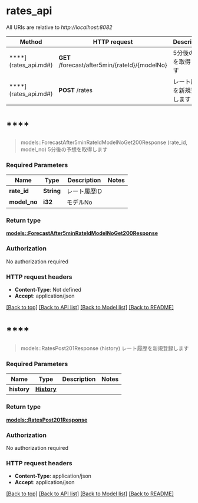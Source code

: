 # rates_api

All URIs are relative to *http://localhost:8082*

Method | HTTP request | Description
------------- | ------------- | -------------
****](rates_api.md#) | **GET** /forecast/after5min/{rateId}/{modelNo} | 5分後の予想を取得します
****](rates_api.md#) | **POST** /rates | レート履歴を新規登録します


# ****
> models::ForecastAfter5minRateIdModelNoGet200Response (rate_id, model_no)
5分後の予想を取得します

### Required Parameters

Name | Type | Description  | Notes
------------- | ------------- | ------------- | -------------
  **rate_id** | **String**| レート履歴ID | 
  **model_no** | **i32**| モデルNo | 

### Return type

[**models::ForecastAfter5minRateIdModelNoGet200Response**](_forecast_after5min__rateId___modelNo__get_200_response.md)

### Authorization

No authorization required

### HTTP request headers

 - **Content-Type**: Not defined
 - **Accept**: application/json

[[Back to top]](#) [[Back to API list]](../README.md#documentation-for-api-endpoints) [[Back to Model list]](../README.md#documentation-for-models) [[Back to README]](../README.md)

# ****
> models::RatesPost201Response (history)
レート履歴を新規登録します

### Required Parameters

Name | Type | Description  | Notes
------------- | ------------- | ------------- | -------------
  **history** | [**History**](History.md)|  | 

### Return type

[**models::RatesPost201Response**](_rates_post_201_response.md)

### Authorization

No authorization required

### HTTP request headers

 - **Content-Type**: application/json
 - **Accept**: application/json

[[Back to top]](#) [[Back to API list]](../README.md#documentation-for-api-endpoints) [[Back to Model list]](../README.md#documentation-for-models) [[Back to README]](../README.md)

